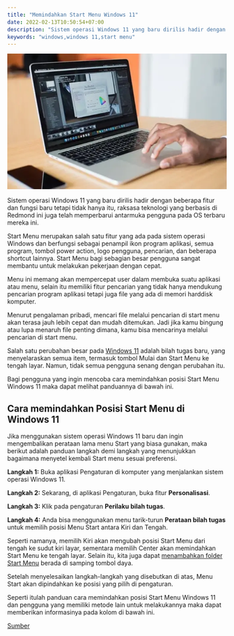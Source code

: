 ```yaml
---
title: "Memindahkan Start Menu Windows 11"
date: 2022-02-13T10:50:54+07:00
description: "Sistem operasi Windows 11 yang baru dirilis hadir dengan beberapa fitur dan fungsi baru tetapi tidak hanya itu, raksasa teknologi yang berbasis di Redmond ini juga telah memperbarui antarmuka pengguna pada OS terbaru mereka ini."
keywords: "windows,windows 11,start menu"
---
```


![Start Menu Windows 11](/memindahkan-start-menu-windows-11/start-menu-windows-11.webp)

Sistem operasi Windows 11 yang baru dirilis hadir dengan beberapa fitur dan fungsi baru tetapi tidak hanya itu, raksasa teknologi yang berbasis di Redmond ini juga telah memperbarui antarmuka pengguna pada OS terbaru mereka ini.

Start Menu merupakan salah satu fitur yang ada pada sistem operasi Windows dan berfungsi sebagai penampil ikon program aplikasi, semua program, tombol power action, logo pengguna, pencarian, dan beberapa shortcut lainnya. Start Menu bagi sebagian besar pengguna sangat membantu untuk melakukan pekerjaan dengan cepat.

Menu ini memang akan mempercepat user dalam membuka suatu aplikasi atau menu, selain itu memiliki fitur pencarian yang tidak hanya mendukung pencarian program aplikasi tetapi juga file yang ada di memori harddisk komputer.

Menurut pengalaman pribadi, mencari file melalui pencarian di start menu akan terasa jauh lebih cepat dan mudah ditemukan. Jadi jika kamu bingung atau lupa menaruh file penting dimana, kamu bisa mencarinya melalui pencarian di start menu.

Salah satu perubahan besar pada [Windows 11](https://blogs.windows.com/windowsexperience/2021/06/24/introducing-windows-11/) adalah bilah tugas baru, yang menyelaraskan semua item, termasuk tombol Mulai dan Start Menu ke tengah layar. Namun, tidak semua pengguna senang dengan perubahan itu.

Bagi pengguna yang ingin mencoba cara memindahkan posisi Start Menu Windows 11 maka dapat melihat panduannya di bawah ini.


## Cara memindahkan Posisi Start Menu di Windows 11

Jika menggunakan sistem operasi Windows 11 baru dan ingin mengembalikan perataan lama menu Start yang biasa gunakan, maka berikut adalah panduan langkah demi langkah yang menunjukkan bagaimana menyetel kembali Start menu sesuai preferensi.

**Langkah 1:** Buka aplikasi Pengaturan di komputer yang menjalankan sistem operasi Windows 11.

**Langkah 2:** Sekarang, di aplikasi Pengaturan, buka fitur **Personalisasi**.

**Langkah 3:** Klik pada pengaturan **Perilaku bilah tugas**.

**Langkah 4:** Anda bisa menggunakan menu tarik-turun **Perataan bilah tugas** untuk memilih posisi Menu Start antara Kiri dan Tengah.

Seperti namanya, memilih Kiri akan mengubah posisi Start Menu dari tengah ke sudut kiri layar, sementara memilih Center akan memindahkan Start Menu ke tengah layar. Selain itu, kita juga dapat [menambahkan folder Start Menu](https://www.putri-indonesia.com/cara-menambahkan-folder-start-menu-windows-11/) berada di samping tombol daya.

Setelah menyelesaikan langkah-langkah yang disebutkan di atas, Menu Start akan dipindahkan ke posisi yang pilih di pengaturan.

Seperti itulah panduan cara memindahkan posisi Start Menu Windows 11 dan pengguna yang memiliki metode lain untuk melakukannya maka dapat memberikan informasinya pada kolom di bawah ini.

[Sumber](https://aditya325.hashnode.dev/)